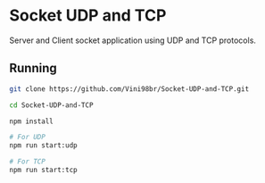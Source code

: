 # Socket UDP and TCP
Server and Client socket application using UDP and TCP protocols.

## Running
```bash 
git clone https://github.com/Vini98br/Socket-UDP-and-TCP.git

cd Socket-UDP-and-TCP

npm install

# For UDP
npm run start:udp

# For TCP
npm run start:tcp

```
